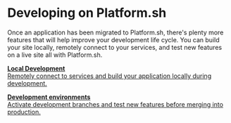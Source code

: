 # Developing on Platform.sh

Once an application has been migrated to Platform.sh, there's plenty more features that will help improve your development life cycle. You can build your site locally, remotely connect to your services, and test new features on a live site all with Platform.sh.

<div class="buttons">
  <a href="/gettingstarted/local-development.html" class="button-link descriptive"><b>Local Development</b><br>Remotely connect to services and build your application locally during development.</a>

  <a href="/gettingstarted/dev-environments.html" class="button-link descriptive"><b>Development environments</b><br>Activate development branches and test new features before merging into production.</a>
</div>
